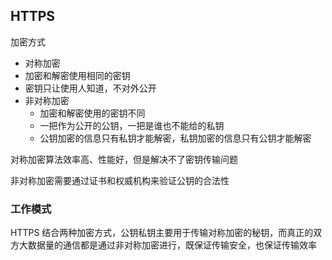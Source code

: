 ## HTTPS

加密方式
  - 对称加密
   - 加密和解密使用相同的密钥
   - 密钥只让使用人知道，不对外公开
  - 非对称加密
    - 加密和解密使用的密钥不同
    - 一把作为公开的公钥，一把是谁也不能给的私钥
    - 公钥加密的信息只有私钥才能解密，私钥加密的信息只有公钥才能解密

对称加密算法效率高、性能好，但是解决不了密钥传输问题

非对称加密需要通过证书和权威机构来验证公钥的合法性

### 工作模式

HTTPS 结合两种加密方式，公钥私钥主要用于传输对称加密的秘钥，而真正的双方大数据量的通信都是通过非对称加密进行，既保证传输安全，也保证传输效率
